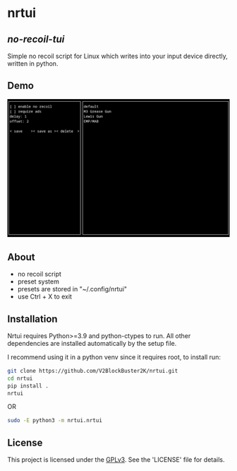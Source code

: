 # nrtui

## _no-recoil-tui_

Simple no recoil script for Linux which writes into your input device directly, written in python.

## Demo

![nruti demo](./.github/assets/nrtui.png)

## About

-   no recoil script
-   preset system
-   presets are stored in "~/.config/nrtui"
-   use Ctrl + X to exit

## Installation

Nrtui requires Python>=3.9 and python-ctypes to run. All other dependencies are installed automatically by the setup file.

I recommend using it in a python venv since it requires root, to install run:

```sh
git clone https://github.com/V2BlockBuster2K/nrtui.git
cd nrtui
pip install .
nrtui
```

OR

```sh
sudo -E python3 -m nrtui.nrtui
```

## License

This project is licensed under the [GPLv3](https://www.gnu.org/licenses/gpl-3.0.txt). See the 'LICENSE' file for details.
